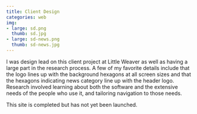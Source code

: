 ```yaml
---
title: Client Design
categories: web
img:
- large: sd.png
  thumb: sd.jpg
- large: sd-news.png
  thumb: sd-news.jpg
---
```


I was design lead on this client project at Little Weaver as well as having a large part in the research process. A few of my favorite details include that the logo lines up with the background hexagons at all screen sizes and that the hexagons indicating news category line up with the header logo. Research involved learning about both the software and the extensive needs of the people who use it, and tailoring navigation to those needs.

This site is completed but has not yet been launched.
